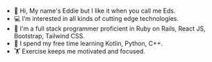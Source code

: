 - 👋 Hi, My name's Eddie but I like it when you call me Eds.
- 💻 I’m interested in all kinds of cutting edge technologies.
- 🧰 I'm a full stack programmer proficient in Ruby on Rails, React JS, Bootstrap, Tailwind CSS.
- 🔎 I spend my free time learning Kotlin, Python, C++.
- 🏋️ Exercise keeps me motivated and focused.

<!---
edsUlalan/edsUlalan is a ✨ special ✨ repository because its `README.md` (this file) appears on your GitHub profile.
You can click the Preview link to take a look at your changes.
--->
